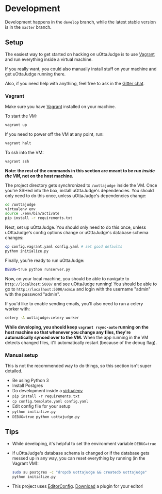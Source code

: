 # Development

Development happens in the `develop` branch, while the latest stable version is
in the `master` branch.

## Setup

The easiest way to get started on hacking on uOttaJudge is to use [Vagrant][vagrant]
and run everything inside a virtual machine.

If you really want, you could also manually install stuff on your machine and
get uOttaJudge running there.

Also, if you need help with anything, feel free to ask in the [Gitter
chat][gitter].

### Vagrant

Make sure you have [Vagrant][vagrant] installed on your machine.

To start the VM:

```bash
vagrant up
```

If you need to power off the VM at any point, run:

```bash
vagrant halt
```

To ssh into the VM:

```bash
vagrant ssh
```

**Note: the rest of the commands in this section are meant to be run _inside
the VM_, not on the host machine.**

The project directory gets synchronized to `/uottajudge` inside the VM. Once you're
SSHed into the box, install uOttaJudge's dependencies. You should only need to do
this once, unless uOttaJudge's dependencies change:

```bash
cd /uottajudge
virtualenv env
source ./env/bin/activate
pip install -r requirements.txt
```

Next, set up uOttaJudge. You should only need to do this once, unless uOttaJudge's config
options change or uOttaJudge's database schema changes:

```bash
cp config.vagrant.yaml config.yaml # set good defaults
python initialize.py
```

Finally, you're ready to run uOttaJudge:

```bash
DEBUG=true python runserver.py
```

Now, on your local machine, you should be able to navigate to
`http://localhost:5000/` and see uOttaJudge running! You should be able to go to
`http://localhost:5000/admin` and login with the username "admin" with the
password "admin".

If you'd like to enable sending emails, you'll also need to run a celery worker
with:

```bash
celery -A uottajudge:celery worker
```

**While developing, you should keep `vagrant rsync-auto` running on the host
machine so that whenever you change any files, they're automatically synced
over to the VM.** When the app running in the VM detects changed files, it'll
automatically restart (because of the debug flag).

### Manual setup

This is not the recommended way to do things, so this section isn't super
detailed.

* Be using Python 3
* Install Postgres
* Do development inside a [virtualenv][virtualenv]
* `pip install -r requirements.txt`
* `cp config.template.yaml config.yaml`
* Edit config file for your setup
* `python initialize.py`
* `DEBUG=true python uottajudge.py`

## Tips

* While developing, it's helpful to set the environment variable `DEBUG=true`

* If uOttaJudge's database schema is changed or if the database gets messed up in
  any way, you can reset everything by running (in the Vagrant VM):

    ```bash
    sudo su postgres -c "dropdb uottajudge && createdb uottajudge"
    python initialize.py
    ```

* This project uses [EditorConfig][editorconfig].
  [Download][editorconfig-download] a plugin for your editor!

[gitter]: https://gitter.im/anishathalye/uottajudge
[vagrant]: https://www.vagrantup.com/
[virtualenv]: https://virtualenv.pypa.io/en/stable/
[editorconfig]: http://editorconfig.org/
[editorconfig-download]: http://editorconfig.org/#download
